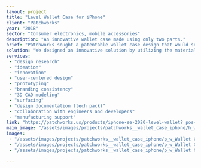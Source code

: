 ```yaml
---
layout: project
title: "Level Wallet Case for iPhone"
client: "Patchworks"
year: "2018"
sector: "Consumer electronics, mobile accessories"
description: "An innovative wallet case made using only two parts."
brief: "Patchworks sought a patentable wallet case design that would securely hold one, two or three credit cards using minimal manufacturing."
solution: "We designed an innovative solution by utilizing the material properties for their best functional use. The case comprises two parts: a sturdy PC outer shell and a flexible TPU inner wrap. The TPU bumps designed into the back can flex to a flat position when cards are inserted, and return to their original form when cards are removed. The bumps flex slightly more with each additional card inserted. This unique bump mechanism securely holds one, two, or three cards without the risk of any falling out. The case has everything it needs and nothing more: a win-win product both for the customer and the manufacturer."
services:
 - "design research"
 - "ideation"
 - "innovation"
 - "user-centered design"
 - "prototyping"
 - "branding consistency"
 - "3D CAD modeling"
 - "surfacing"
 - "design documentation (tech pack)"
 - "collaboration with engineers and developers"
 - "manufacturing support"
link: "https://patchworks.us/products/iphone-se-2020-level-wallet?_pos=3&_sid=22835f7e4&_ss=r"
main_image: "/assets/images/projects/patchworks__wallet_case_iphone/h_w_Wallet Case.jpg"
images:
 - "/assets/images/projects/patchworks__wallet_case_iphone/p_w_Wallet Case_01.jpg"
 - "/assets/images/projects/patchworks__wallet_case_iphone/p_w_Wallet Case_02.jpg"
 - "/assets/images/projects/patchworks__wallet_case_iphone/p_w_Wallet Case_03.jpg"

---
```

